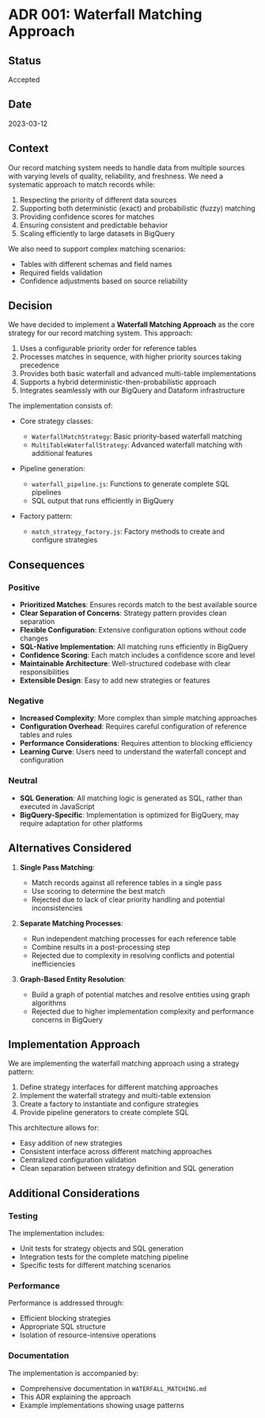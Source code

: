 # ADR 001: Waterfall Matching Approach

## Status

Accepted

## Date

2023-03-12

## Context

Our record matching system needs to handle data from multiple sources with varying levels of quality, reliability, and freshness. We need a systematic approach to match records while:

1. Respecting the priority of different data sources
2. Supporting both deterministic (exact) and probabilistic (fuzzy) matching
3. Providing confidence scores for matches
4. Ensuring consistent and predictable behavior
5. Scaling efficiently to large datasets in BigQuery

We also need to support complex matching scenarios:
- Tables with different schemas and field names
- Required fields validation
- Confidence adjustments based on source reliability

## Decision

We have decided to implement a **Waterfall Matching Approach** as the core strategy for our record matching system. This approach:

1. Uses a configurable priority order for reference tables
2. Processes matches in sequence, with higher priority sources taking precedence
3. Provides both basic waterfall and advanced multi-table implementations
4. Supports a hybrid deterministic-then-probabilistic approach
5. Integrates seamlessly with our BigQuery and Dataform infrastructure

The implementation consists of:

- Core strategy classes:
  - `WaterfallMatchStrategy`: Basic priority-based waterfall matching
  - `MultiTableWaterfallStrategy`: Advanced waterfall matching with additional features

- Pipeline generation:
  - `waterfall_pipeline.js`: Functions to generate complete SQL pipelines
  - SQL output that runs efficiently in BigQuery

- Factory pattern:
  - `match_strategy_factory.js`: Factory methods to create and configure strategies

## Consequences

### Positive

- **Prioritized Matches**: Ensures records match to the best available source
- **Clear Separation of Concerns**: Strategy pattern provides clean separation
- **Flexible Configuration**: Extensive configuration options without code changes
- **SQL-Native Implementation**: All matching runs efficiently in BigQuery
- **Confidence Scoring**: Each match includes a confidence score and level
- **Maintainable Architecture**: Well-structured codebase with clear responsibilities
- **Extensible Design**: Easy to add new strategies or features

### Negative

- **Increased Complexity**: More complex than simple matching approaches
- **Configuration Overhead**: Requires careful configuration of reference tables and rules
- **Performance Considerations**: Requires attention to blocking efficiency
- **Learning Curve**: Users need to understand the waterfall concept and configuration

### Neutral

- **SQL Generation**: All matching logic is generated as SQL, rather than executed in JavaScript
- **BigQuery-Specific**: Implementation is optimized for BigQuery, may require adaptation for other platforms

## Alternatives Considered

1. **Single Pass Matching**:
   - Match records against all reference tables in a single pass
   - Use scoring to determine the best match
   - Rejected due to lack of clear priority handling and potential inconsistencies

2. **Separate Matching Processes**:
   - Run independent matching processes for each reference table
   - Combine results in a post-processing step
   - Rejected due to complexity in resolving conflicts and potential inefficiencies

3. **Graph-Based Entity Resolution**:
   - Build a graph of potential matches and resolve entities using graph algorithms
   - Rejected due to higher implementation complexity and performance concerns in BigQuery

## Implementation Approach

We are implementing the waterfall matching approach using a strategy pattern:

1. Define strategy interfaces for different matching approaches
2. Implement the waterfall strategy and multi-table extension
3. Create a factory to instantiate and configure strategies
4. Provide pipeline generators to create complete SQL

This architecture allows for:
- Easy addition of new strategies
- Consistent interface across different matching approaches
- Centralized configuration validation
- Clean separation between strategy definition and SQL generation

## Additional Considerations

### Testing

The implementation includes:
- Unit tests for strategy objects and SQL generation
- Integration tests for the complete matching pipeline
- Specific tests for different matching scenarios

### Performance

Performance is addressed through:
- Efficient blocking strategies
- Appropriate SQL structure
- Isolation of resource-intensive operations

### Documentation

The implementation is accompanied by:
- Comprehensive documentation in `WATERFALL_MATCHING.md`
- This ADR explaining the approach
- Example implementations showing usage patterns 